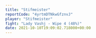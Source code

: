```yaml
---
title: "Stifmeister"
reportCode: "4yrtmDTNkwGfznvJ"
player: "Stifmeister"
fight: "Lady Vashj - Wipe 4 (48%)"
date: 2021-10-10T19:09:02.718000+00:00
---
```

